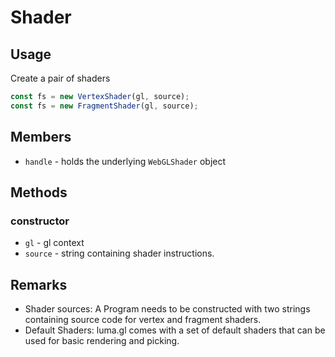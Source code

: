 # Shader



## Usage

Create a pair of shaders
```js
const fs = new VertexShader(gl, source);
const fs = new FragmentShader(gl, source);
```


## Members

* `handle` - holds the underlying `WebGLShader` object


## Methods

### constructor

* `gl` - gl context
* `source` - string containing shader instructions.



## Remarks

* Shader sources: A Program needs to be constructed with two strings containing source code for vertex and fragment shaders.
* Default Shaders: luma.gl comes with a set of default shaders that can be used for basic rendering and picking.
